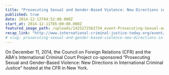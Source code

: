 ```yaml
---
title: "Prosecuting Sexual and Gender-Based Violence: New Directions in International Criminal Justice"
published: true
date: 2014-12-12T04:52:00.000Z
start_at: 2014-12-11T05:00:00.000Z
featured_image_path: /uploads/1425272562734_event-Prosecuting-Sexual-and-Gender-Based-Crimes_cropped3.jpg
recap_link: "http://www.international-criminal-justice-today.org/event/2014/12/11/Prosecuting-Sexual-and-Gender-Based-Crimes/"
# slug: prosecuting-sexual-and-gender-based-violence-new-directions-in-international-criminal-justice
---
```


On December 11, 2014, the Council on Foreign Relations (CFR) and the ABA's International Criminal Court Project co-sponsored “Prosecuting Sexual and Gender-Based Violence: New Directions in International Criminal Justice" hosted at the CFR in New York.

